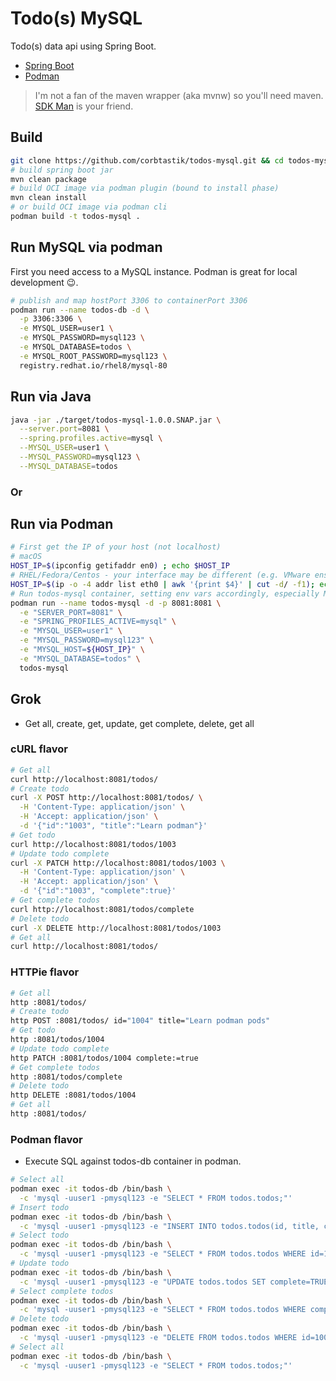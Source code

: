# Todo(s) MySQL

Todo(s) data api using Spring Boot.

* [Spring Boot](https://start.spring.io)
* [Podman](https://github.com/containers/podman)

> I'm not a fan of the maven wrapper (aka mvnw) so you'll need maven.
> [SDK Man](https://sdkman.io/) is your friend.

## Build

```bash
git clone https://github.com/corbtastik/todos-mysql.git && cd todos-mysql
# build spring boot jar
mvn clean package
# build OCI image via podman plugin (bound to install phase)
mvn clean install
# or build OCI image via podman cli
podman build -t todos-mysql .
```

## Run MySQL via podman

First you need access to a MySQL instance. Podman is great for local development :wink:.

```bash
# publish and map hostPort 3306 to containerPort 3306
podman run --name todos-db -d \
  -p 3306:3306 \
  -e MYSQL_USER=user1 \
  -e MYSQL_PASSWORD=mysql123 \
  -e MYSQL_DATABASE=todos \
  -e MYSQL_ROOT_PASSWORD=mysql123 \
  registry.redhat.io/rhel8/mysql-80
```

## Run via Java
 
```bash
java -jar ./target/todos-mysql-1.0.0.SNAP.jar \
  --server.port=8081 \
  --spring.profiles.active=mysql \
  --MYSQL_USER=user1 \
  --MYSQL_PASSWORD=mysql123 \
  --MYSQL_DATABASE=todos
```

### Or

## Run via Podman

```bash
# First get the IP of your host (not localhost)
# macOS
HOST_IP=$(ipconfig getifaddr en0) ; echo $HOST_IP
# RHEL/Fedora/Centos - your interface may be different (e.g. VMware ens160 is typical)
HOST_IP=$(ip -o -4 addr list eth0 | awk '{print $4}' | cut -d/ -f1); echo $HOST_IP
# Run todos-mysql container, setting env vars accordingly, especially MYSQL_HOST=${HOST_IP}
podman run --name todos-mysql -d -p 8081:8081 \
  -e "SERVER_PORT=8081" \
  -e "SPRING_PROFILES_ACTIVE=mysql" \
  -e "MYSQL_USER=user1" \
  -e "MYSQL_PASSWORD=mysql123" \
  -e "MYSQL_HOST=${HOST_IP}" \
  -e "MYSQL_DATABASE=todos" \
  todos-mysql
```

## Grok

* Get all, create, get, update, get complete, delete, get all

### cURL flavor

```bash
# Get all
curl http://localhost:8081/todos/
# Create todo
curl -X POST http://localhost:8081/todos/ \
  -H 'Content-Type: application/json' \
  -H 'Accept: application/json' \
  -d '{"id":"1003", "title":"Learn podman"}'
# Get todo
curl http://localhost:8081/todos/1003
# Update todo complete
curl -X PATCH http://localhost:8081/todos/1003 \
  -H 'Content-Type: application/json' \
  -H 'Accept: application/json' \
  -d '{"id":"1003", "complete":true}'
# Get complete todos
curl http://localhost:8081/todos/complete
# Delete todo
curl -X DELETE http://localhost:8081/todos/1003
# Get all
curl http://localhost:8081/todos/
```

### HTTPie flavor

```bash
# Get all
http :8081/todos/
# Create todo
http POST :8081/todos/ id="1004" title="Learn podman pods"
# Get todo
http :8081/todos/1004
# Update todo complete
http PATCH :8081/todos/1004 complete:=true
# Get complete todos
http :8081/todos/complete
# Delete todo
http DELETE :8081/todos/1004
# Get all
http :8081/todos/
```

### Podman flavor

* Execute SQL against todos-db container in podman.

```bash
# Select all
podman exec -it todos-db /bin/bash \
  -c 'mysql -uuser1 -pmysql123 -e "SELECT * FROM todos.todos;"'
# Insert todo
podman exec -it todos-db /bin/bash \
  -c 'mysql -uuser1 -pmysql123 -e "INSERT INTO todos.todos(id, title, complete) VALUE (1005, \"Learn podman exec\", FALSE);"'
# Select todo
podman exec -it todos-db /bin/bash \
  -c 'mysql -uuser1 -pmysql123 -e "SELECT * FROM todos.todos WHERE id=1005;"'
# Update todo
podman exec -it todos-db /bin/bash \
  -c 'mysql -uuser1 -pmysql123 -e "UPDATE todos.todos SET complete=TRUE WHERE id=1005;"'
# Select complete todos
podman exec -it todos-db /bin/bash \
  -c 'mysql -uuser1 -pmysql123 -e "SELECT * FROM todos.todos WHERE complete=TRUE;"'
# Delete todo
podman exec -it todos-db /bin/bash \
  -c 'mysql -uuser1 -pmysql123 -e "DELETE FROM todos.todos WHERE id=1005;"'
# Select all
podman exec -it todos-db /bin/bash \
  -c 'mysql -uuser1 -pmysql123 -e "SELECT * FROM todos.todos;"'
```